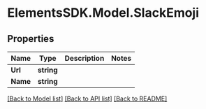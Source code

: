 # ElementsSDK.Model.SlackEmoji

## Properties

Name | Type | Description | Notes
------------ | ------------- | ------------- | -------------
**Url** | **string** |  | 
**Name** | **string** |  | 

[[Back to Model list]](../README.md#documentation-for-models) [[Back to API list]](../README.md#documentation-for-api-endpoints) [[Back to README]](../README.md)

